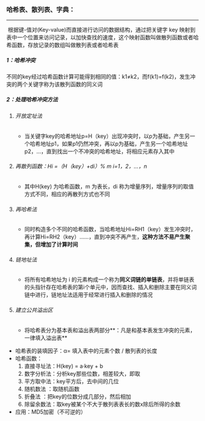 ### 哈希表、散列表、字典：

------

​	根据键-值对(Key-value)而直接进行访问的数据结构，通过把关键字 key 映射到表中一个位置来访问记录，以加快查找的速度，这个映射函数叫做散列函数或者哈希函数，存放记录的数组叫做散列表或者哈希表

##### 1：哈希冲突

​	不同的key经过哈希函数计算可能得到相同的值：k1≠k2，而f(k1)=f(k2)，发生冲突的两个关键字称为该散列函数的同义词

##### 2：处理哈希冲突方法

1. ###### 开放定址法

   - 当关键字key的哈希地址p=H（key）出现冲突时，以p为基础，产生另一个哈希地址p1，如果p1仍然冲突，再以p为基础，产生另一个哈希地址p2，…，直到找出一个不冲突的哈希地址，将相应元素存入其中

2. ###### 再散列函数：Hi =（H（key）+di）% m i=1，2，…，n

   - 其中H(key) 为哈希函数，m 为表长，di 称为增量序列，增量序列的取值方式不同，相应的再散列方式也不同

3. ###### 再哈希法

   - 同时构造多个不同的哈希函数，当哈希地址Hi=RH1（key）发生冲突时，再计算Hi=RH2（key）……，直到冲突不再产生，**这种方法不易产生聚集，但增加了计算时间**

4. ###### 链地址法

   - 将所有哈希地址为 i 的元素构成一个称为**同义词链的单链表**，并将单链表的头指针存在哈希表的第i个单元中，因而查找、插入和删除主要在同义词链中进行，链地址法适用于经常进行插入和删除的情况

5. ###### 建立公共溢出区

   - 将哈希表分为基本表和溢出表两部分**：凡是和基本表发生冲突的元素，一律填入溢出表**

- 哈希表的装填因子：α= 填入表中的元素个数 / 散列表的长度
- 哈希函数： 
  1. 直接寻址法：H(key) = a·key + b
  2. 数字分析法：分析key那些位数，相差较大，即取
  3. 平方取中法：key平方后，去中间的几位
  4. 随机数法 ：取随机函数
  5. 折叠法 ：把key的位数分成几部分，然后相加
  6. 除留余数法：取key被某个不大于散列表表长的数x除后所得的余数
- 应用：MD5加密（不可逆的）





